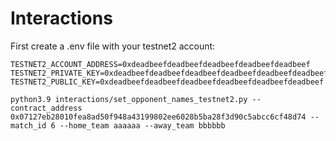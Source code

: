 # Interactions

First create a .env file with your testnet2 account:

```
TESTNET2_ACCOUNT_ADDRESS=0xdeadbeefdeadbeefdeadbeefdeadbeefdeadbeef
TESTNET2_PRIVATE_KEY=0xdeadbeefdeadbeefdeadbeefdeadbeefdeadbeefdeadbeef
TESTNET2_PUBLIC_KEY=0xdeadbeefdeadbeefdeadbeefdeadbeefdeadbeefdeadbeef
```

`python3.9 interactions/set_opponent_names_testnet2.py --contract_address 0x07127eb28010fea8ad50f948a43199802ee6028b5ba28f3d90c5abcc6cf48d74 --match_id 6 --home_team aaaaaa --away_team bbbbbb`